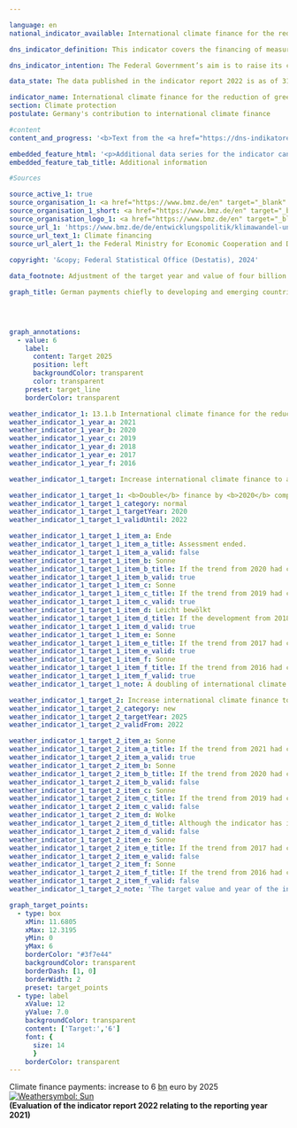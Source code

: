 ```yaml
---

language: en        
national_indicator_available: International climate finance for the reduction of greenhouse gases and adaptation to climate change        

dns_indicator_definition: This indicator covers the financing of measures to reduce greenhouse gases, adapt to climate change and/or take climate-related action to preserve biodiversity and protect forests (specifically, projects for the conservation and sustainable management of forests as well as reforestation within the <abbr title="Reducing Emissions from Deforestation and Forest Degradation" tabindex="0">REDD</abbr>+&nbsp;framework). The measures chiefly take place in developing and emerging countries and are financed using German budget funds (including grant elements of development loans since 2017).        

dns_indicator_intention: The Federal Government’s aim is to raise its contribution to international climate finance to 6&nbsp;billion euros<sup>1</sup> from public funds and grant elements of development loans by 2025, thereby trebling the target value for 2014, which was 2&nbsp;billion euros. In the decisions contained in the Addendum to the Paris Agreement, the industrialised countries reaffirmed their 2009&nbsp;commitment to collectively provide 100&nbsp;billion <abbr title="United States" tabindex="0">US</abbr>-dollar from public funds and from private sources mobilised by public funds, every year from 2020&nbsp;to 2025, for mitigation and adaptation to climate change in developing countries.<br><br><small><sup>1</sup>Adjustment of the target year and target value from 4&nbsp;billion euros by 2020&nbsp;according to policy resolution 2022.</small>        

data_state: The data published in the indicator report 2022 is as of 31 October 2022. The data shown on this platform is updated regularly, so that more current data may be available online than published in the <a href="https://dns-indikatoren.de/en/publications_reports/">indicator report 2022</a>.        

indicator_name: International climate finance for the reduction of greenhouse gases and adaptation to climate change        
section: Climate protection        
postulate: Germany's contribution to international climate finance        

#content         
content_and_progress: '<b>Text from the <a href="https://dns-indikatoren.de/en/publications_reports/">Indicator Report 2022&nbsp;</a></b><br><br>The data for this indicator is derived from reporting carried out under the <abbr title="European Union" tabindex="0">EU</abbr> Regulation on a mechanism for monitoring greenhouse gases. The source of the annually collected data is the Federal Ministry for Economic Cooperation and Development, which also reports in this context on climate finance from other federal ministries. In the case of bilateral climate finance, expenditure is calculated on the basis of funds allocated; in the case of multilateral climate finance and contributions to energy and climate funds, it is calculated on the basis of funds actually paid. The indicator also includes climate finance that is attributed to donors pro rata on the basis of their contributions to multilateral funds managed by development banks. As climate finance primarily benefits developing countries, it is considered to be part of official development expenditure (see indicator 17.1&nbsp;“Official development assistance as a proportion of gross national income”).<br><br>In 2021, Germany committed or provided 5.34&nbsp;billion euros in public funds for international climate finance for the reduction of greenhouse gases and adaptation to climate change. Compared with the previous year, when climate finance amounted to 5.09&nbsp;billion euros, this represents an increase of 4.9&nbsp;%. The target for 2025&nbsp;–&nbsp;to reach 6&nbsp;billion euros&nbsp;–&nbsp;will most likely be achieved if the development continues. The previous target&nbsp;–&nbsp;to reach 4&nbsp;billion euros by 2020&nbsp;–&nbsp;was already achieved in 2019&nbsp;at 4.34&nbsp;billion euros. In 2021, 36&nbsp;% of climate finance went to fund projects to reduce emissions, while 33&nbsp;% went towards adaptation to climate change. The remaining 30&nbsp;% was used to finance horizontal measures. As the horizontal measures serve both the reduction and adaptation efforts, the final split in 2021, as in previous years, shows more funds being used for emissions reduction (51&nbsp;%) than for adaptation (49&nbsp;%).<br><br>18&nbsp;% of climate finance, or 971&nbsp;million euros, was provided through multilateral channels in 2021. 268&nbsp;million euros of that can be attributed to Germany on the basis of the climate-related shares of Germany’s contributions to multilateral development banks, the Global Environment Facility and the International Fund for Agricultural Development. Germany provides the remaining 703&nbsp;million euros through multilateral institutions and contributions to international climate funds.<br><br>In addition to official climate finance from public funds, Kreditanstalt für Wiederaufbau (<abbr title="Reconstruction Loan Corporation" tabindex="0">KfW</abbr>) and <abbr title="German Investment and Development Corporation" tabindex="0">DEG</abbr> (Deutsche Investitions- und Entwicklungsgesellschaft) also provide climate-related loans with funds from the market. These represent mobilised public climate finance and are not included in the indicator. In 2021, the resources mobilised in this way amounted to approximately 2.59&nbsp;billion euros, compared with 2.55&nbsp;billion euros the previous year. Here too, more funding went towards emissions reduction (58&nbsp;%) than adaptation (42&nbsp;%).'        

embedded_feature_html: '<p>Additional data series for the indicator can be found <a href="https://dnsTestEnvironment.github.io/dns-indicators/public/AddInfos/en/13_1_b.pdf" target="_blank" >here</a>.</p><br><small>Note: You can display the PDF document directly in your browser or download the PDF document and open it with a PDF reader of your choice. We will be happy to advise you.</small>'
embedded_feature_tab_title: Additional information        

#Sources        

source_active_1: true
source_organisation_1: <a href="https://www.bmz.de/en" target="_blank" onclick="return confirm_alert('the Federal Ministry for Economic Cooperation and Development', 'En')">Federal Ministry for Economic Cooperation and Development</a>
source_organisation_1_short: <a href="https://www.bmz.de/en" target="_blank" onclick="return confirm_alert('the Federal Ministry for Economic Cooperation and Development', 'En')">Federal Ministry for Economic Cooperation and Development</a>
source_organisation_logo_1: <a href="https://www.bmz.de/en" target="_blank" onclick="return confirm_alert('the Federal Ministry for Economic Cooperation and Development', 'En')"><img src="https://dnsTestEnvironment.github.io/dns-indicators/public/OrgImgEn/bmz.png" alt="Federal Ministry for Economic Cooperation and Development" title=" Click here to visit the homepage of the organizationFederal Ministry for Economic Cooperation and Development" style="height:60px; width:148px; border:transparent"/></a>
source_url_1: 'https://www.bmz.de/de/entwicklungspolitik/klimawandel-und-entwicklung/klimafinanzierung'
source_url_text_1: Climate financing
source_url_alert_1: the Federal Ministry for Economic Cooperation and Development
        
copyright: '&copy; Federal Statistical Office (Destatis), 2024'        

data_footnote: Adjustment of the target year and value of four billion euros by 2020&nbsp;in accordance with the 2022&nbsp;policy decision.        

graph_title: German payments chiefly to developing and emerging countries for climate finance        

        


graph_annotations:
  - value: 6
    label:
      content: Target 2025
      position: left
      backgroundColor: transparent
      color: transparent
    preset: target_line
    borderColor: transparent                        

weather_indicator_1: 13.1.b International climate finance for the reduction of greenhouse gases and adaptation to climate change
weather_indicator_1_year_a: 2021
weather_indicator_1_year_b: 2020
weather_indicator_1_year_c: 2019
weather_indicator_1_year_d: 2018
weather_indicator_1_year_e: 2017
weather_indicator_1_year_f: 2016

weather_indicator_1_target: Increase international climate finance to at least 6&nbsp;billion euros by 2025&nbsp;at the latest

weather_indicator_1_target_1: <b>Double</b> finance by <b>2020</b> compared to 2014
weather_indicator_1_target_1_category: normal
weather_indicator_1_target_1_targetYear: 2020
weather_indicator_1_target_1_validUntil: 2022

weather_indicator_1_target_1_item_a: Ende
weather_indicator_1_target_1_item_a_title: Assessment ended.
weather_indicator_1_target_1_item_a_valid: false
weather_indicator_1_target_1_item_b: Sonne
weather_indicator_1_target_1_item_b_title: If the trend from 2020 had continued, the target value would have been reached or missed by less than 5% of the difference between the target value and the value at that time.
weather_indicator_1_target_1_item_b_valid: true
weather_indicator_1_target_1_item_c: Sonne
weather_indicator_1_target_1_item_c_title: If the trend from 2019 had continued, the target value would have been reached or missed by less than 5% of the difference between the target value and the value at that time.
weather_indicator_1_target_1_item_c_valid: true
weather_indicator_1_target_1_item_d: Leicht bewölkt
weather_indicator_1_target_1_item_d_title: If the development from 2018 had continued, the target had been missed by at least 5&nbsp;documentat%, but by a maximum of 20&nbsp;% of the difference between the target value and the value at that time.
weather_indicator_1_target_1_item_d_valid: true
weather_indicator_1_target_1_item_e: Sonne
weather_indicator_1_target_1_item_e_title: If the trend from 2017 had continued, the target value would have been reached or missed by less than 5% of the difference between the target value and the value at that time.
weather_indicator_1_target_1_item_e_valid: true
weather_indicator_1_target_1_item_f: Sonne
weather_indicator_1_target_1_item_f_title: If the trend from 2016 had continued, the target value would have been reached or missed by less than 5% of the difference between the target value and the value at that time.
weather_indicator_1_target_1_item_f_valid: true
weather_indicator_1_target_1_note: A doubling of international climate finance from 2014&nbsp;corresponds to an increase to 4&nbsp;billion euro.

weather_indicator_1_target_2: Increase international climate finance to at least <b>6&nbsp;billion</b> euros by <b>2025</b> at the latest.
weather_indicator_1_target_2_category: new
weather_indicator_1_target_2_targetYear: 2025
weather_indicator_1_target_2_validFrom: 2022

weather_indicator_1_target_2_item_a: Sonne
weather_indicator_1_target_2_item_a_title: If the trend from 2021 had continued, the target value would have been reached or missed by less than 5% of the difference between the target value and the value at that time.
weather_indicator_1_target_2_item_a_valid: true
weather_indicator_1_target_2_item_b: Sonne
weather_indicator_1_target_2_item_b_title: If the trend from 2020 had continued, the target value would have been reached or missed by less than 5% of the difference between the target value and the value at that time.
weather_indicator_1_target_2_item_b_valid: false
weather_indicator_1_target_2_item_c: Sonne
weather_indicator_1_target_2_item_c_title: If the trend from 2019 had continued, the target value would have been reached or missed by less than 5% of the difference between the target value and the value at that time.
weather_indicator_1_target_2_item_c_valid: false
weather_indicator_1_target_2_item_d: Wolke
weather_indicator_1_target_2_item_d_title: Although the indicator has in 2018 been moving in the desired direction toward the target, if the trend had to continued, the target would have been missed in the target year by more than 20% of the difference between the target value and the value at that time.
weather_indicator_1_target_2_item_d_valid: false
weather_indicator_1_target_2_item_e: Sonne
weather_indicator_1_target_2_item_e_title: If the trend from 2017 had continued, the target value would have been reached or missed by less than 5% of the difference between the target value and the value at that time.
weather_indicator_1_target_2_item_e_valid: false
weather_indicator_1_target_2_item_f: Sonne
weather_indicator_1_target_2_item_f_title: If the trend from 2016 had continued, the target value would have been reached or missed by less than 5% of the difference between the target value and the value at that time.
weather_indicator_1_target_2_item_f_valid: false
weather_indicator_1_target_2_note: 'The target value and year of the indicator were adjusted to the agreements in the coalition agreement in the <a href="https://www.bundesregierung.de/resource/blob/998348/2156614/9aab923ac159c532860d35622b97c5f3/2022-11-30-dns-grundsatzbeschluss-en-data.pdf?download=1">Policy Decision 2022&nbsp;concerning the German Sustainable Development Strategy</a>. Since this resolution came into force, the revised target (6&nbsp;billion euros by 2025&nbsp;at the latest) has applied to the indicator.'        

graph_target_points:
  - type: box
    xMin: 11.6805
    xMax: 12.3195
    yMin: 0
    yMax: 6
    borderColor: "#3f7e44"
    backgroundColor: transparent
    borderDash: [1, 0]
    borderWidth: 2
    preset: target_points
  - type: label
    xValue: 12
    yValue: 7.0
    backgroundColor: transparent
    content: ['Target:','6']
    font: {
      size: 14
      }
    borderColor: transparent        
---
```



<div>
  <div class="my-header">
    <label class="default">Climate finance payments: increase to 6&nbsp;<abbr title="Billion" tabindex="0">bn</abbr> euro by 2025
      <a href="https://dnsTestEnvironment.github.io/dns-indicators/en/status"><img src="https://sdg-indikatoren.de/public/Wettersymbole/Sonne.png" title="If the trend from 2021 had continued, the target value would have been reached or missed by less than 5% of the difference between the target value and the value at that time." alt="Weathersymbol: Sun"/>
      </a>
    </label>
  </div>
</div>
<div class="my-header-note">
  <label class="default"><b>(Evaluation of the indicator report 2022 relating to the reporting year 2021)
  </b></label>
</div>